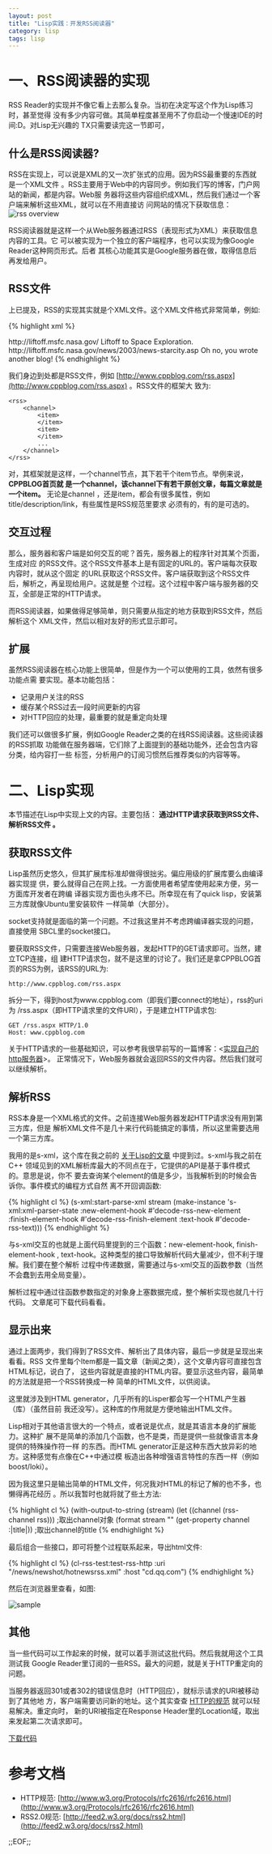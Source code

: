 ```yaml
---
layout: post 
title: "Lisp实践：开发RSS阅读器" 
category: lisp 
tags: lisp
---
```


# 一、RSS阅读器的实现

RSS Reader的实现并不像它看上去那么复杂。当初在决定写这个作为Lisp练习时，甚至觉得
没有多少内容可做。其简单程度甚至用不了你启动一个慢速IDE的时间:D。对Lisp无兴趣的 TX只需要读完这一节即可，

## 什么是RSS阅读器?

RSS在实现上，可以说是XML的又一次扩张式的应用。因为RSS最重要的东西就是一个XML文件
。RSS主要用于Web中的内容同步。例如我们写的博客，门户网站的新闻，都是内容。Web服
务器将这些内容组织成XML，然后我们通过一个客户端来解析这些XML，就可以在不用直接访 问网站的情况下获取信息：
![rss overview](/assets/res/lisp_rss/rss-overview.png)

RSS阅读器就是这样一个从Web服务器通过RSS（表现形式为XML）来获取信息内容的工具。它
可以被实现为一个独立的客户端程序，也可以实现为像Google Reader这种网页形式。后者
其核心功能其实是Google服务器在做，取得信息后再发给用户。

## RSS文件

上已提及，RSS的实现其实就是个XML文件。这个XML文件格式非常简单，例如:

{% highlight xml %}
<?xml version="1.0"?>
<rss version="2.0">
   <channel>
      <title>Liftoff News</title>
      <link>http://liftoff.msfc.nasa.gov/</link>
      <description>Liftoff to Space Exploration.</description>
      <item>
         <title>Star City</title>
         <link>http://liftoff.msfc.nasa.gov/news/2003/news-starcity.asp</link>
         <description>Oh no, you wrote another blog!</description>
      </item>
    </channel>
</rss>
{% endhighlight %}

我们身边到处都是RSS文件，例如
[http://www.cppblog.com/rss.aspx](http://www.cppblog.com/rss.aspx)
。RSS文件的框架大 致为:

    <rss>
        <channel>
            <item>
            </item>
            <item>
            </item>
            ...
        </channel>
    </rss>

对，其框架就是这样，一个channel节点，其下若干个item节点。举例来说，
**CPPBLOG首页就 是一个channel，该channel下有若干原创文章，每篇文章就是一个item。** 无论是channel
，还是item，都会有很多属性，例如title/description/link，有些属性是RSS规范里要求
必须有的，有的是可选的。

## 交互过程

那么，服务器和客户端是如何交互的呢？首先，服务器上的程序针对其某个页面，生成对应
的RSS文件。这个RSS文件基本上是有固定的URL的。客户端每次获取内容时，就从这个固定
的URL获取这个RSS文件。客户端获取到这个RSS文件后，解析之，再呈现给用户。这就是整
个过程。这个过程中客户端与服务器的交互，全部是正常的HTTP请求。

而RSS阅读器，如果做得足够简单，则只需要从指定的地方获取到RSS文件，然后解析这个 XML文件，然后以相对友好的形式显示即可。

## 扩展

虽然RSS阅读器在核心功能上很简单，但是作为一个可以使用的工具，依然有很多功能点需 要实现。基本功能包括：

-   记录用户关注的RSS
-   缓存某个RSS过去一段时间更新的内容
-   对HTTP回应的处理，最重要的就是重定向处理

我们还可以做很多扩展，例如Google Reader之类的在线RSS阅读器。这些阅读器的RSS抓取
功能做在服务器端，它们除了上面提到的基础功能外，还会包含内容分类，给内容打一些 标签，分析用户的订阅习惯然后推荐类似的内容等等。

# 二、Lisp实现

本节描述在Lisp中实现上文的内容。主要包括： **通过HTTP请求获取到RSS文件、解析RSS文件 。**

## 获取RSS文件

Lisp虽然历史悠久，但其扩展库标准却做得很拙劣。偏应用级的扩展库要么由编译器实现提
供，要么就得自己在网上找。一方面使用者希望库使用起来方便，另一方面库开发者在跨编 译器实现方面也头疼不已。所幸现在有了quick
lisp，安装第三方库就像Ubuntu里安装软件 一样简单（大部分）。

socket支持就是面临的第一个问题。不过我这里并不考虑跨编译器实现的问题，直接使用 SBCL里的socket接口。

要获取RSS文件，只需要连接Web服务器，发起HTTP的GET请求即可。当然，建立TCP连接，组
建HTTP请求包，就不是这里的讨论了。我们还是拿CPPBLOG首页的RSS为例，该RSS的URL为:

    http://www.cppblog.com/rss.aspx

拆分一下，得到host为www.cppblog.com（即我们要connect的地址），rss的uri为
/rss.aspx（即HTTP请求里的文件URI），于是建立HTTP请求包:

    GET /rss.aspx HTTP/1.0
    Host: www.cppblog.com

关于HTTP请求的一些基础知识，可以参考我很早前写的一篇博客：<[实现自己的http服务器](http://www.cppblog.com/kevinlynx/archive/2008/07/30/57521.aspx)\>。
正常情况下，Web服务器就会返回RSS的文件内容。然后我们就可以继续解析。

## 解析RSS

RSS本身是一个XML格式的文件。之前连接Web服务器发起HTTP请求没有用到第三方库，但是
解析XML文件不是几十来行代码能搞定的事情，所以这里需要选用一个第三方库。

我用的是s-xml，这个库在我之前的
[关于Lisp的文章](http://www.cppblog.com/kevinlynx/archive/2011/03/13/141713.aspx)
中提到过。s-xml与我之前在C++ 领域见到的XML解析库最大的不同点在于，它提供的API是基于事件模式的。意思是说，你不
要去查询某个element的值是多少，当我解析到的时候会告诉你。事件模式的编程方式自然 离不开回调函数:

{% highlight cl %}
(s-xml:start-parse-xml 
  stream
  (make-instance 's-xml:xml-parser-state
                 :new-element-hook #'decode-rss-new-element
                 :finish-element-hook #'decode-rss-finish-element
                 :text-hook #'decode-rss-text)))
{% endhighlight %}

与s-xml交互的也就是上面代码里提到的三个函数：new-element-hook, finish-element-hook ,
text-hook。这种类型的接口导致解析代码大量减少，但不利于理解。我们要在整个解析
过程中传递数据，需要通过与s-xml交互的函数参数（当然不会蠢到去用全局变量）。

解析过程中通过往函数参数指定的对象身上塞数据完成，整个解析实现也就几十行代码。 文章尾可下载代码看看。

## 显示出来

通过上面两步，我们得到了RSS文件、解析出了具体内容，最后一步就是呈现出来看看。RSS
文件里每个Item都是一篇文章（新闻之类），这个文章内容可直接包含HTML标记，说白了，
这些内容就是直接的HTML内容。要显示这些内容，最简单的方法就是把一个RSS转换成一种 简单的HTML文件，以供阅读。

这里就涉及到HTML generator，几乎所有的Lisper都会写一个HTML产生器（库）（虽然目前
我还没写）。这种库的作用就是方便地输出HTML文件。

Lisp相对于其他语言很大的一个特点，或者说是优点，就是其语言本身的扩展能力。这种扩
展不是简单的添加几个函数，也不是类，而是提供一些就像语言本身提供的特殊操作符一样 的东西。而HTML
generator正是这种东西大放异彩的地方。这种感觉有点像在C++中通过模
板造出各种增强语言特性的东西一样（例如boost/loki）。

因为我这里只是输出简单的HTML文件，何况我对HTML的标记了解的也不多，也懒得再花经历 。所以我暂时也就将就了些土方法:

{% highlight cl %}
(with-output-to-string (stream)
  (let ((channel (rss-channel rss))) ;取出channel对象
   (format stream "<html><head><title>~a</title></head>"
           (get-property channel :|title|)) ;取出channel的title
{% endhighlight %}

最后组合一些接口，即可将整个过程联系起来，导出html文件:

{% highlight cl %}
(cl-rss-test:test-rss-http :uri "/news/newshot/hotnewsrss.xml" 
                           :host "cd.qq.com")
{% endhighlight %}

然后在浏览器里查看，如图:

![sample](/assets/res/lisp_rss/screenshot.png)

## 其他

当一些代码可以工作起来的时候，就可以着手测试这批代码。然后我就用这个工具测试我 Google
Reader里订阅的一些RSS。最大的问题，就是关于HTTP重定向的问题。

当服务器返回301或者302的错误信息时（HTTP回应），就标示请求的URI被移动到了其他地 方，客户端需要访问新的地址。这个其实查查
[HTTP的规范](http://www.w3.org/Protocols/rfc2616/rfc2616.html)
就可以轻易解决。重定向时， 新的URI被指定在Response Header里的Location域，取出来发起第二次请求即可。

[下载代码](http://www.cppblog.com/Files/kevinlynx/cl-rss.tar.gz)

# 参考文档

-   HTTP规范:
    [http://www.w3.org/Protocols/rfc2616/rfc2616.html](http://www.w3.org/Protocols/rfc2616/rfc2616.html)
-   RSS2.0规范:
    [http://feed2.w3.org/docs/rss2.html](http://feed2.w3.org/docs/rss2.html)

;;EOF;;



